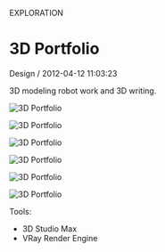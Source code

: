 <p class="type">EXPLORATION</p>

# 3D Portfolio

<p class="meta">Design  /  2012-04-12 11:03:23</p>

3D modeling robot work and 3D writing.

![3D Portfolio](https://farooq-agent.web.app/assets/images/works/details/24-3d-portfolio/i91.png)

![3D Portfolio](https://farooq-agent.web.app/assets/images/works/details/24-3d-portfolio/i85.png)

![3D Portfolio](https://farooq-agent.web.app/assets/images/works/details/24-3d-portfolio/i86.png)

![3D Portfolio](https://farooq-agent.web.app/assets/images/works/details/24-3d-portfolio/i87.png)

![3D Portfolio](https://farooq-agent.web.app/assets/images/works/details/24-3d-portfolio/i89.png)

![3D Portfolio](https://farooq-agent.web.app/assets/images/works/large/JwkCZcPt_work_image.png)

Tools:
- 3D Studio Max
- VRay Render Engine
